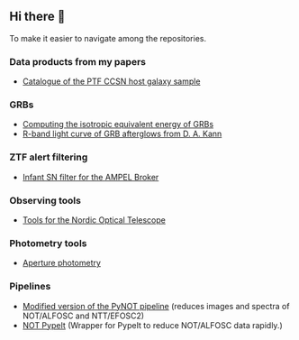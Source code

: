 ## Hi there 👋

To make it easier to navigate among the repositories.

### Data products from my papers
- [Catalogue of the PTF CCSN host galaxy sample](https://github.com/steveschulze/PTF)

### GRBs
- [Computing the isotropic equivalent energy of GRBs](https://github.com/steveschulze/GRB_Eiso)
- [R-band light curve of GRB afterglows from D. A. Kann](https://github.com/steveschulze/kann_optical_afterglows)

### ZTF alert filtering
- [Infant SN filter for the AMPEL Broker](https://github.com/steveschulze/Ampel-Weizmann)

### Observing tools
- [Tools for the Nordic Optical Telescope](https://github.com/steveschulze/NOT_Observing_Tools)

### Photometry tools
- [Aperture photometry](https://github.com/steveschulze/Photometry)

### Pipelines
- [Modified version of the PyNOT pipeline](https://github.com/steveschulze/PyNOT) (reduces images and spectra of NOT/ALFOSC and NTT/EFOSC2)
- [NOT PypeIt](https://github.com/steveschulze/NOT_PypeIt) (Wrapper for PypeIt to reduce NOT/ALFOSC data rapidly.)

<!--
**steveschulze/steveschulze** is a ✨ _special_ ✨ repository because its `README.md` (this file) appears on your GitHub profile.

Here are some ideas to get you started:

- 🔭 I’m currently working on ...
- 🌱 I’m currently learning ...
- 👯 I’m looking to collaborate on ...
- 🤔 I’m looking for help with ...
- 💬 Ask me about ...
- 📫 How to reach me: ...
- 😄 Pronouns: ...
- ⚡ Fun fact: ...
-->
